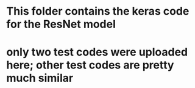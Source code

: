 # This folder contains the keras code for the ResNet model
# only two test codes were uploaded here; other test codes are pretty much similar 
